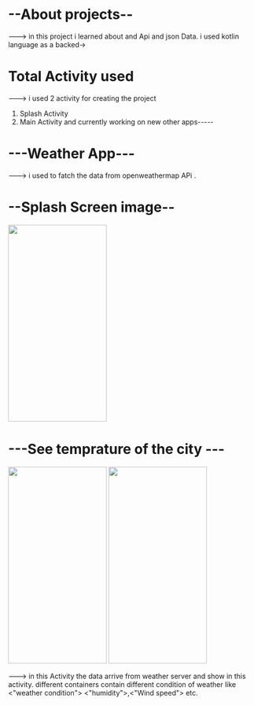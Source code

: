 # --About projects--
---> in this project i learned about and  Api and json Data. i used kotlin language as a backed->
# Total Activity used
 ---> i used 2 activity for creating the project 
 1) Splash Activity
 2) Main Activity
   and currently working on new other apps-----

 # ---Weather App---
 ---> i used to fatch the data from openweathermap APi .
 
 # --Splash Screen image--
<img src="https://github.com/jatinJK007/Weather_APP/assets/147340304/dff202a6-6f2a-48b2-982d-1232696a1ed2"  width="200" height="400" />


# ---See temprature of the city ---
<img src="https://github.com/jatinJK007/Weather_APP/assets/147340304/4fd1b169-72a7-4278-86de-1e35186e5973"  width="200" height="400" />

<img src="https://github.com/jatinJK007/Weather_APP/assets/147340304/a2b21125-5940-4cfe-90ab-fb7d857098fc"   width="200" height="400" />


---> in this Activity the data arrive from weather server and show in this activity. different containers contain different condition of weather like <"weather condition"> <"humidity">,<"Wind speed"> etc.


